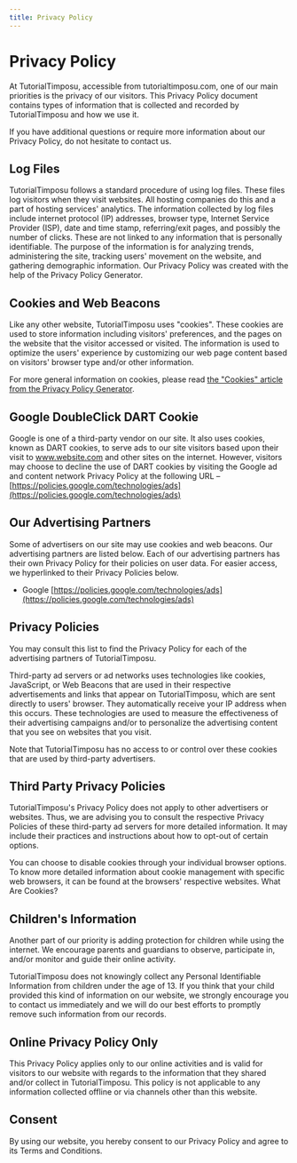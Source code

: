 ```yaml
---
title: Privacy Policy
---
```


# Privacy Policy

At TutorialTimposu, accessible from tutorialtimposu.com, one of our main priorities is the privacy of our visitors. This Privacy Policy document contains types of information that is collected and recorded by TutorialTimposu and how we use it.

If you have additional questions or require more information about our Privacy Policy, do not hesitate to contact us.

## Log Files
TutorialTimposu follows a standard procedure of using log files. These files log visitors when they visit websites. All hosting companies do this and a part of hosting services' analytics. The information collected by log files include internet protocol (IP) addresses, browser type, Internet Service Provider (ISP), date and time stamp, referring/exit pages, and possibly the number of clicks. These are not linked to any information that is personally identifiable. The purpose of the information is for analyzing trends, administering the site, tracking users' movement on the website, and gathering demographic information. Our Privacy Policy was created with the help of the Privacy Policy Generator.

## Cookies and Web Beacons
Like any other website, TutorialTimposu uses "cookies". These cookies are used to store information including visitors' preferences, and the pages on the website that the visitor accessed or visited. The information is used to optimize the users' experience by customizing our web page content based on visitors' browser type and/or other information.

For more general information on cookies, please read [the "Cookies" article from the Privacy Policy Generator](https://www.privacypolicyonline.com/what-are-cookies/).

## Google DoubleClick DART Cookie
Google is one of a third-party vendor on our site. It also uses cookies, known as DART cookies, to serve ads to our site visitors based upon their visit to www.website.com and other sites on the internet. However, visitors may choose to decline the use of DART cookies by visiting the Google ad and content network Privacy Policy at the following URL – [https://policies.google.com/technologies/ads](https://policies.google.com/technologies/ads)

## Our Advertising Partners
Some of advertisers on our site may use cookies and web beacons. Our advertising partners are listed below. Each of our advertising partners has their own Privacy Policy for their policies on user data. For easier access, we hyperlinked to their Privacy Policies below.

* Google
[https://policies.google.com/technologies/ads](https://policies.google.com/technologies/ads)

## Privacy Policies
You may consult this list to find the Privacy Policy for each of the advertising partners of TutorialTimposu.

Third-party ad servers or ad networks uses technologies like cookies, JavaScript, or Web Beacons that are used in their respective advertisements and links that appear on TutorialTimposu, which are sent directly to users' browser. They automatically receive your IP address when this occurs. These technologies are used to measure the effectiveness of their advertising campaigns and/or to personalize the advertising content that you see on websites that you visit.

Note that TutorialTimposu has no access to or control over these cookies that are used by third-party advertisers.

## Third Party Privacy Policies
TutorialTimposu's Privacy Policy does not apply to other advertisers or websites. Thus, we are advising you to consult the respective Privacy Policies of these third-party ad servers for more detailed information. It may include their practices and instructions about how to opt-out of certain options.

You can choose to disable cookies through your individual browser options. To know more detailed information about cookie management with specific web browsers, it can be found at the browsers' respective websites. What Are Cookies?

## Children's Information
Another part of our priority is adding protection for children while using the internet. We encourage parents and guardians to observe, participate in, and/or monitor and guide their online activity.

TutorialTimposu does not knowingly collect any Personal Identifiable Information from children under the age of 13. If you think that your child provided this kind of information on our website, we strongly encourage you to contact us immediately and we will do our best efforts to promptly remove such information from our records.

## Online Privacy Policy Only
This Privacy Policy applies only to our online activities and is valid for visitors to our website with regards to the information that they shared and/or collect in TutorialTimposu. This policy is not applicable to any information collected offline or via channels other than this website.

## Consent
By using our website, you hereby consent to our Privacy Policy and agree to its Terms and Conditions.